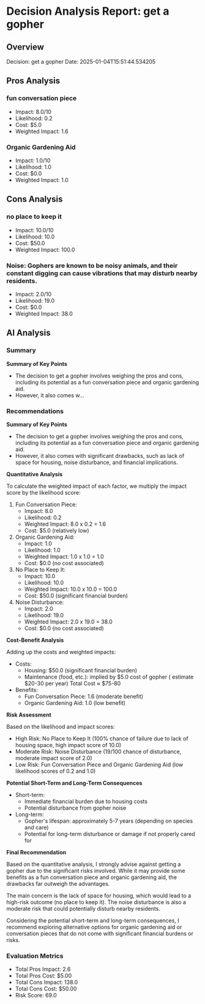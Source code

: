 # Decision Analysis Report: get a gopher

## Overview
Decision: get a gopher
Date: 2025-01-04T15:51:44.534205

## Pros Analysis

### fun conversation piece
- Impact: 8.0/10
- Likelihood: 0.2
- Cost: $5.0
- Weighted Impact: 1.6

### Organic Gardening Aid
- Impact: 1.0/10
- Likelihood: 1.0
- Cost: $0.0
- Weighted Impact: 1.0

## Cons Analysis

### no place to keep it
- Impact: 10.0/10
- Likelihood: 10.0
- Cost: $50.0
- Weighted Impact: 100.0

### Noise: Gophers are known to be noisy animals, and their constant digging can cause vibrations that may disturb nearby residents.
- Impact: 2.0/10
- Likelihood: 19.0
- Cost: $0.0
- Weighted Impact: 38.0

## AI Analysis

### Summary
**Summary of Key Points**

* The decision to get a gopher involves weighing the pros and cons, including its potential as a fun conversation piece and organic gardening aid.
* However, it also comes w...

### Recommendations
**Summary of Key Points**

* The decision to get a gopher involves weighing the pros and cons, including its potential as a fun conversation piece and organic gardening aid.
* However, it also comes with significant drawbacks, such as lack of space for housing, noise disturbance, and financial implications.

**Quantitative Analysis**

To calculate the weighted impact of each factor, we multiply the impact score by the likelihood score:

1. Fun Conversation Piece:
	+ Impact: 8.0
	+ Likelihood: 0.2
	+ Weighted Impact: 8.0 x 0.2 = 1.6
	+ Cost: $5.0 (relatively low)
2. Organic Gardening Aid:
	+ Impact: 1.0
	+ Likelihood: 1.0
	+ Weighted Impact: 1.0 x 1.0 = 1.0
	+ Cost: $0.0 (no cost associated)
3. No Place to Keep It:
	+ Impact: 10.0
	+ Likelihood: 10.0
	+ Weighted Impact: 10.0 x 10.0 = 100.0
	+ Cost: $50.0 (significant financial burden)
4. Noise Disturbance:
	+ Impact: 2.0
	+ Likelihood: 19.0
	+ Weighted Impact: 2.0 x 19.0 = 38.0
	+ Cost: $0.0 (no cost associated)

**Cost-Benefit Analysis**

Adding up the costs and weighted impacts:

* Costs:
	+ Housing: $50.0 (significant financial burden)
	+ Maintenance (food, etc.): implied by $5.0 cost of gopher ( estimate $20-30 per year)
	Total Cost ≈ $75-80
* Benefits:
	+ Fun Conversation Piece: 1.6 (moderate benefit)
	+ Organic Gardening Aid: 1.0 (low benefit)

**Risk Assessment**

Based on the likelihood and impact scores:

* High Risk: No Place to Keep It (100% chance of failure due to lack of housing space, high impact score of 10.0)
* Moderate Risk: Noise Disturbance (19/100 chance of disturbance, moderate impact score of 2.0)
* Low Risk: Fun Conversation Piece and Organic Gardening Aid (low likelihood scores of 0.2 and 1.0)

**Potential Short-Term and Long-Term Consequences**

* Short-term:
	+ Immediate financial burden due to housing costs
	+ Potential disturbance from gopher noise
* Long-term:
	+ Gopher's lifespan: approximately 5-7 years (depending on species and care)
	+ Potential for long-term disturbance or damage if not properly cared for

**Final Recommendation**

Based on the quantitative analysis, I strongly advise against getting a gopher due to the significant risks involved. While it may provide some benefits as a fun conversation piece and organic gardening aid, the drawbacks far outweigh the advantages.

The main concern is the lack of space for housing, which would lead to a high-risk outcome (no place to keep it). The noise disturbance is also a moderate risk that could potentially disturb nearby residents.

Considering the potential short-term and long-term consequences, I recommend exploring alternative options for organic gardening aid or conversation pieces that do not come with significant financial burdens or risks.

### Evaluation Metrics
- Total Pros Impact: 2.6
- Total Pros Cost: $5.00
- Total Cons Impact: 138.0
- Total Cons Cost: $50.00
- Risk Score: 69.0
